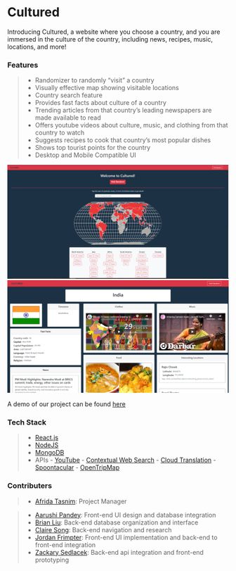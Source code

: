 # Cultured

Introducing Cultured, a website where you choose a country, and you are immersed in the culture of the country, including news, recipes, music, locations, and more!

### Features
> - Randomizer to randomly “visit” a country
> - Visually effective map showing visitable locations
> - Country search feature
> - Provides fast facts about culture of a country
> - Trending articles from that country’s leading newspapers are made available to read
> - Offers youtube videos about culture, music, and clothing from that country to watch
> - Suggests recipes to cook that country’s most popular dishes
> - Shows top tourist points for the country
> - Desktop and Mobile Compatible UI

![Front page of website](https://github.com/acm-projects/Cultured/blob/master/VIEWME/shot%201.PNG?raw=true)
![Country page - India](https://github.com/acm-projects/Cultured/blob/master/VIEWME/shot%202.PNG?raw=true)

A demo of our project can be found [here](https://www.youtube.com/watch?v=INW_0wNyoPo&t=3675s)

### Tech Stack
> - [React.js](https://reactjs.org/)
> - [NodeJS](https://nodejs.org/en/)
> - [MongoDB](https://www.mongodb.com/)
> - APIs
    - [YouTube](https://developers.google.com/youtube/v3)
    - [Contextual Web Search](https://contextualwebsearch.com/)
    - [Cloud Translation](https://cloud.google.com/translate/docs)
    - [Spoontacular](https://spoonacular.com/food-api)
    - [OpenTripMap](https://opentripmap.io/product)

### Contributers
> - [Afrida Tasnim](https://github.com/afridatasnim): Project Manager

> - [Aarushi Pandey](https://github.com/Aarushi-Pandey): Front-end UI design and database integration
> - [Brian Liu](https://github.com/B-Liuh): Back-end database organization and interface
> - [Claire Song](https://github.com/minsong108): Back-end navigation and research
> - [Jordan Frimpter](https://github.com/Hikaito): Front-end UI implementation and back-end to front-end integration
> - [Zackary Sedlacek](https://github.com/SedlacekZachary): Back-end api integration and front-end prototyping
